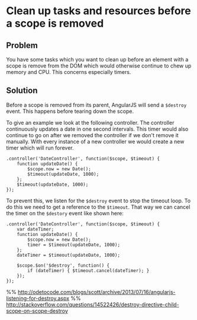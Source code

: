 # Clean up tasks and resources before a scope is removed

## Problem

You have some tasks which you want to clean up before an element with a scope is remove from the DOM which would otherwise continue to chew up memory and CPU. This concerns especially timers.

## Solution

Before a scope is removed from its parent, AngularJS will send a `$destroy` event. This happens before tearing down
the scope.

To give an example we look at the following controller. The controller continuously updates a date in one second
intervals. This timer would also continue to go on after we removed the controller if we don't remove it manually.
With every instance of a new controller we would create a new timer which will run forever.

    .controller('DateController', function($scope, $timeout) {
        function updateDate() {
            $scope.now = new Date();
            $timeout(updateDate, 1000);
        };
        $timeout(updateDate, 1000);
    });

To prevent this, we listen for the `$destroy` event to stop the timeout loop. To do this we need to get a reference
to the `$timeout`. That way we can cancel the timer on the `$destory` event like shown here:

    .controller('DateController', function($scope, $timeout) {
        var dateTimer;
        function updateDate() {
            $scope.now = new Date();
            timer = $timeout(updateDate, 1000);
        };
        dateTimer = $timeout(updateDate, 1000);

        $scope.$on('$destroy', function() {
            if (dateTimer) { $timeout.cancel(dateTimer); }
        });
    });


%% http://odetocode.com/blogs/scott/archive/2013/07/16/angularjs-listening-for-destroy.aspx
%% http://stackoverflow.com/questions/14522426/destroy-directive-child-scope-on-scope-destroy
